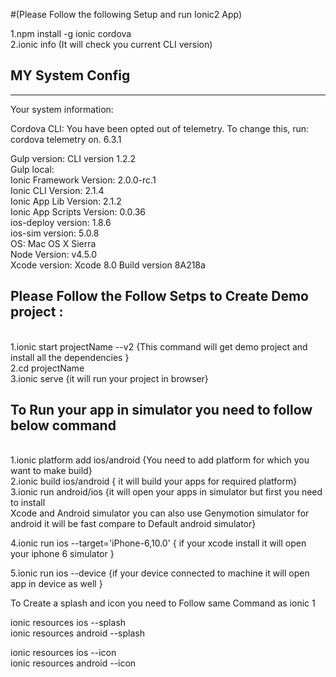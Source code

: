 #(Please Follow the following Setup and run Ionic2 App)<br />

1.npm install -g ionic cordova <br />
2.ionic info (It will check you current CLI version)<br />

MY System Config<br />
--------------------------------
--------------------------------

Your system information:<br />

Cordova CLI: You have been opted out of telemetry. To change this, run: cordova telemetry on.
6.3.1<br />

Gulp version:  CLI version 1.2.2 <br />
Gulp local:  <br />
Ionic Framework Version: 2.0.0-rc.1 <br />
Ionic CLI Version: 2.1.4 <br />
Ionic App Lib Version: 2.1.2 <br />
Ionic App Scripts Version: 0.0.36 <br />
ios-deploy version: 1.8.6  <br />
ios-sim version: 5.0.8 <br />
OS: Mac OS X Sierra <br />
Node Version: v4.5.0 <br />
Xcode version: Xcode 8.0 Build version 8A218a  <br />

<h2>Please Follow the Follow Setps to Create Demo project : </h2><br />
1.ionic start projectName --v2   {This command will get demo project and install all the dependencies } <br />
2.cd projectName <br />
3.ionic serve {it will run your project in browser} <br />

<h2> To Run your app in simulator you need to follow below command </h1> <br/>
1.ionic platform add ios/android {You need to add platform for which you want to make build} <br />
2.ionic build ios/android { it will build your apps for required platform} <br />
3.ionic run android/ios {it will open your apps in simulator but first you need to install  <br />
   Xcode and Android simulator you can also use Genymotion simulator for android it will be fast compare to 
   Default android simulator}  <br />
   
4.ionic run ios --target='iPhone-6,10.0' { if your xcode install it will open your iphone 6 simulator } <br />

5.ionic run ios --device {if your device connected to machine it will open app in device as well } <br />


To Create a splash and icon you need to Follow same Command as ionic 1 <br /> 

ionic resources ios --splash <br /> 
ionic resources android --splash <br />

ionic resources ios --icon <br /> 
ionic resources android --icon <br />






